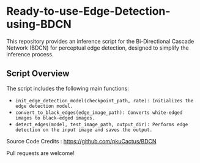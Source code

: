 # Ready-to-use-Edge-Detection-using-BDCN
This repository provides an inference script for the Bi-Directional Cascade Network (BDCN) for perceptual edge detection, designed to simplify the inference process.

## Script Overview

The script includes the following main functions:

- ```init_edge_detection_model(checkpoint_path, rate): Initializes the edge detection model.```
- ```convert_to_black_edges(edge_image_path): Converts white-edged images to black-edged images.```
- ```detect_edges(model, test_image_path, output_dir): Performs edge detection on the input image and saves the output.```


Source Code Credits : https://github.com/pkuCactus/BDCN

Pull requests are welcome!

